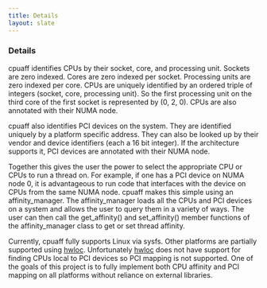 ```yaml
---
title: Details
layout: slate
---
```


### Details

cpuaff identifies CPUs by their socket, core, and processing unit.  Sockets are zero indexed.  Cores are zero indexed per socket.  Processing units are zero indexed per core.  CPUs are uniquely identified by an ordered triple of integers (socket, core, processing unit).  So the first processing unit on the third core of the first socket is represented by (0, 2, 0).  CPUs are also annotated with their NUMA node.

cpuaff also identifies PCI devices on the system.  They are identified uniquely by a platform specific address.  They can also be looked up by their vendor and device identifiers (each a 16 bit integer).  If the architecture supports it, PCI devices are annotated with their NUMA node.

Together this gives the user the power to select the appropriate CPU or CPUs to run a thread on.  For example, if one has a PCI device on NUMA node 0, it is advantageous to run code that interfaces with the device on CPUs from the same NUMA node.  cpuaff makes this simple using an affinity_manager.  The affinity_manager loads all the CPUs and PCI devices on a system and allows the user to query them in a variety of ways.  The user can then call the get_affinity() and set_affinity() member functions of the affinity_manager class to get or set thread affinity.

Currently, cpuaff fully supports Linux via sysfs.  Other platforms are partially supported using [hwloc](http://www.open-mpi.org/projects/hwloc).  Unfortunately [hwloc](http://www.open-mpi.org/projects/hwloc) does not have support for finding CPUs local to PCI devices so PCI mapping is not supported.  One of the goals of this project is to fully implement both CPU affinity and PCI mapping on all platforms without reliance on external libraries.
